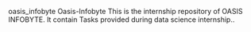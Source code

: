 oasis_infobyte
Oasis-Infobyte This is the internship repository of OASIS INFOBYTE. It contain Tasks provided during data science internship..
